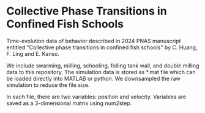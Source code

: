 # Collective Phase Transitions in Confined Fish Schools
Time-evolution data of behavior described in 2024 PNAS manuscript entitled "Collective phase transitions in confined fish schools" by C. Huang, F. Ling and E. Kanso.

We include swarming, milling, schooling, folling tank wall, and double milling data to this repository. The simulation data is stored as *.mat file which can be loaded directly into MATLAB or python. We downsampled the raw simulation to reduce the file size. 

In each file, there are two variables: position and velocity. Variables are saved as a 3-dimensional matrix using num*2*step. 
